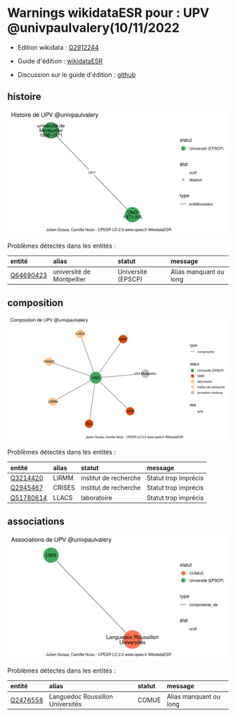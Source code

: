 Warnings wikidataESR pour : UPV @univpaulvalery(10/11/2022
================

- Edition wikidata : [Q2912244](https://www.wikidata.org/wiki/Q2912244)
- Guide d'édition : [wikidataESR](https://github.com/cpesr/wikidataESR/)

- Discussion sur le guide d'édition : [github](https://github.com/cpesr/wikidataESR/issues)



## histoire 

![Graphique non généré](Q2912244-histoire.png) 

Problèmes détectés dans les entités :

|entité                                               |alias                     |statut             |message                |
|:----------------------------------------------------|:-------------------------|:------------------|:----------------------|
|[Q64690423](https://www.wikidata.org/wiki/Q64690423) |université de Montpellier |Université (EPSCP) |Alias manquant ou long |

 



## composition 

![Graphique non généré](Q2912244-composition.png) 

Problèmes détectés dans les entités :

|entité                                               |alias  |statut                |message              |
|:----------------------------------------------------|:------|:---------------------|:--------------------|
|[Q3214420](https://www.wikidata.org/wiki/Q3214420)   |LIRMM  |institut de recherche |Statut trop imprécis |
|[Q2945467](https://www.wikidata.org/wiki/Q2945467)   |CRISES |institut de recherche |Statut trop imprécis |
|[Q51780614](https://www.wikidata.org/wiki/Q51780614) |LLACS  |laboratoire           |Statut trop imprécis |

 



## associations 

![Graphique non généré](Q2912244-associations.png) 

Problèmes détectés dans les entités :

|entité                                             |alias                            |statut |message                |
|:--------------------------------------------------|:--------------------------------|:------|:----------------------|
|[Q2476558](https://www.wikidata.org/wiki/Q2476558) |Languedoc Roussillon Universités |COMUE  |Alias manquant ou long |

 

